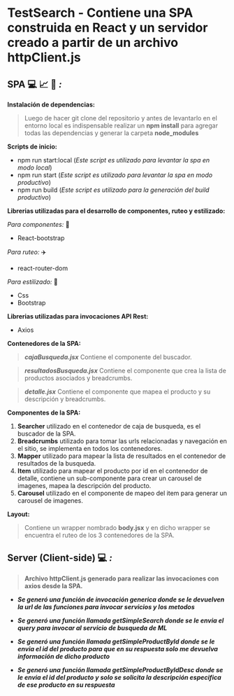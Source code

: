 # TestSearch - Contiene una SPA construida en React y un servidor creado a partir de un archivo httpClient.js

## **SPA** :computer: :chart_with_upwards_trend: :mag_right: _:_

**Instalación de dependencias:**

>Luego de hacer git clone del repositorio y antes de levantarlo en el entorno local es indispensable realizar un **npm install** para agregar todas las dependencias y generar la carpeta **node_modules**

**Scripts de inicio:** 

  - npm run start:local (_Este script es utilizado para levantar la spa en modo local_)
  - npm run start (_Este script es utilizado para levantar la spa en modo productivo_)
  - npm run build (_Este script es utilizado para la generación del build productivo_)

**Librerias utilizadas para el desarrollo de componentes, ruteo y estilizado:**

  _Para componentes:_ :construction_worker:
  
  - React-bootstrap

 _Para ruteo:_ :airplane:
 
  - react-router-dom

 _Para estilizado:_ :art:
 
 - Css
 - Bootstrap

**Librerias utilizadas para invocaciones API Rest:**

  - Axios

**Contenedores de la SPA:**

  > **_cajaBusqueda.jsx_** Contiene el componente del buscador.
  
  > **_resultadosBusqueda.jsx_** Contiene el componente que crea la lista de productos asociados y breadcrumbs.

  > **_detalle.jsx_** Contiene el componente que mapea el producto y su descripción y breadcrumbs.

**Componentes de la SPA:**

  1. **Searcher** utilizado en el contenedor de caja de busqueda, es el buscador de la SPA.
  2. **Breadcrumbs** utilizado para tomar las urls relacionadas y navegación en el sitio, se implementa en todos los contenedores.
  3. **Mapper** utilizado para mapear la lista de resultados en el contenedor de resultados de la busqueda.
  4. **Item** utilizado para mapear el producto por id en el contenedor de detalle, contiene un sub-componente para crear un carousel de imagenes, mapea la descripción del producto.
  5. **Carousel** utilizado en el componente de mapeo del item para generar un carousel de imagenes.

**Layout:**

> Contiene un wrapper nombrado **body.jsx** y en dicho wrapper se encuentra el ruteo de los 3 contenedores de la SPA.

## **Server (Client-side)** 💻 _:_

> **Archivo httpClient.js generado para realizar las invocaciones con axios desde la SPA.**

- **_Se generó una función de invocación generica donde se le devuelven la url de las funciones para invocar servicios y los metodos_**

- **_Se generó una función llamada getSimpleSearch donde se le envia el query para invocar al servicio de busqueda de ML_**

- **_Se generó una función llamada getSimpleProductById donde se le envia el id del producto para que en su respuesta solo me devuelva información de dicho producto_**

- **_Se generó una función llamada getSimpleProductByIdDesc donde se le envia el id del producto y solo se solicita la descripción especifica de ese producto en su respuesta_**
